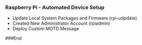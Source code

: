### Raspberry Pi - Automated Device Setup

 - Update Local System Packages and Firmware (rpi-udpdate)
 - Created New Administrator Account (rpiadmin)
 - Deploy Custom MOTD Message 
 
###End
